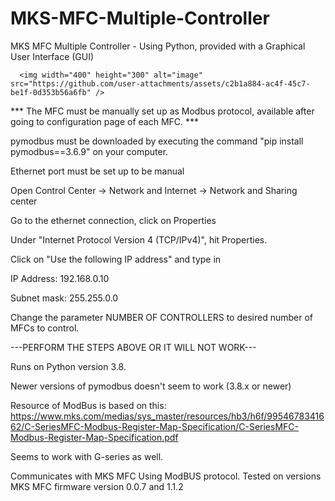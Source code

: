 # MKS-MFC-Multiple-Controller
MKS MFC Multiple Controller - Using Python, provided with a Graphical User Interface (GUI)

      <img width="400" height="300" alt="image" src="https://github.com/user-attachments/assets/c2b1a884-ac4f-45c7-be1f-0d353b56a6fb" />

*** The MFC must be manually set up as Modbus protocol, available after going to configuration page of each MFC. ***

pymodbus must be downloaded by executing the command "pip install pymodbus==3.6.9" on your computer.

Ethernet port must be set up to be manual

Open Control Center -> Network and Internet -> Network and Sharing center

Go to the ethernet connection, click on Properties

Under "Internet Protocol Version 4 (TCP/IPv4)", hit Properties.

Click on "Use the following IP address" and type in

IP Address: 192.168.0.10

Subnet mask: 255.255.0.0

Change the parameter NUMBER OF CONTROLLERS to desired number of MFCs to control.

---PERFORM THE STEPS ABOVE OR IT WILL NOT WORK---

Runs on Python version 3.8.

Newer versions of pymodbus doesn't seem to work (3.8.x or newer)

Resource of ModBus is based on this: https://www.mks.com/medias/sys_master/resources/hb3/h6f/9954678341662/C-SeriesMFC-Modbus-Register-Map-Specification/C-SeriesMFC-Modbus-Register-Map-Specification.pdf

Seems to work with G-series as well.

Communicates with MKS MFC Using ModBUS protocol.
Tested on versions MKS MFC firmware version 0.0.7 and 1.1.2

